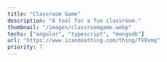 ```yaml
---
title: "Classroom Game"
description: "A tool for a fun classroom."
thumbnail: "/images/classroomgame.webp"
techs: ["angular", "typescript", "mongodb"]
url: "https://www.icandoathing.com/thing/TV8vmq"
priority: 7
---
```

